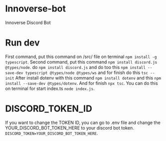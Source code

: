 # Innoverse-bot
Innoverse Discord Bot

# Run dev
First command, put this command on /src/ file on terminal `npm install -g typescript`.
Second command, put this command `npm install discord.js @types/node`.
do `npm install discord.js`
and do too this `npm install --save-dev typescript @types/node @types/ws`
and for finish do this `tsc --init`
After install dotenv with this command `npm install dotenv` and this `npm install --save-dev @types/dotenv`.
And for finish `npx tsc`.
You can do this on terminal for start index.ts `node index.js`.

# DISCORD_TOKEN_ID
If you want to change the TOKEN ID, you can go to .env file and change the YOUR_DISCORD_BOT_TOKEN_HERE to your discord bot token. 
`DISCORD_TOKEN=YOUR_DISCORD_BOT_TOKEN_HERE`.



